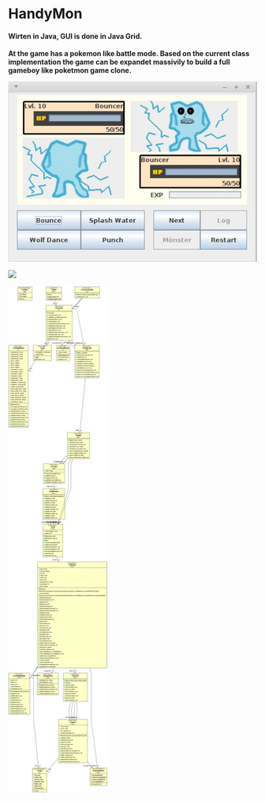 # HandyMon
####  Wirten in Java, GUI is done in Java Grid.
 
**At the game has a pokemon like battle mode.
Based on the current class implementation the game can be expandet massivily to build a full gameboy like poketmon game clone.**

![](/img/screen_030.jpg) 

![](/img/screen_031.jpg) 

![](/img/class-dia.gif) 
